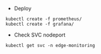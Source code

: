 

- Deploy
```
kubectl create -f prometheus/
kubectl create -f grafana/
```

- Check SVC nodeport
```
kubectl get svc -n edge-monitoring 
```

